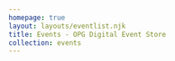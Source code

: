 ```yaml
---
homepage: true
layout: layouts/eventlist.njk
title: Events - OPG Digital Event Store 
collection: events
---
```

